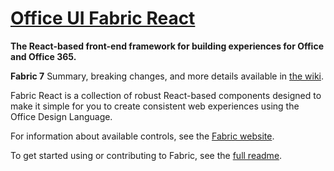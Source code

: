 # [Office UI Fabric React](https://dev.microsoft.com/fabric)

**The React-based front-end framework for building experiences for Office and Office 365.**

**Fabric 7** Summary, breaking changes, and more details available in [the wiki](https://github.com/microsoft/fluentui/wiki/Fabric-7).

Fabric React is a collection of robust React-based components designed to make it simple for you to create consistent web experiences using the Office Design Language.

For information about available controls, see the [Fabric website](https://dev.microsoft.com/fabric).

To get started using or contributing to Fabric, see the [full readme](https://github.com/microsoft/fluentui/blob/master/README.md).
